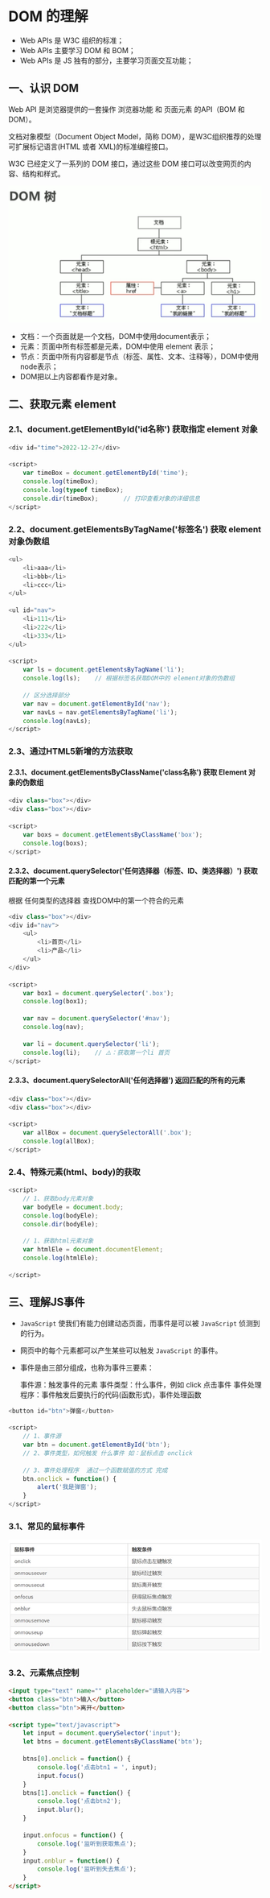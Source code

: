 # DOM 的理解

* Web APIs 是 W3C 组织的标准；
* Web APIs 主要学习 DOM 和 BOM；
* Web APIs 是 JS 独有的部分，主要学习页面交互功能；

## 一、认识 DOM

Web API 是浏览器提供的一套操作 浏览器功能 和 页面元素 的API（BOM 和 DOM）。

文档对象模型（Document Object Model，简称 DOM），是W3C组织推荐的处理可扩展标记语言(HTML 或者 XML)的标准编程接口。

W3C 已经定义了一系列的 DOM 接口，通过这些 DOM 接口可以改变网页的内容、结构和样式。

![-c450](assets/16721117207191.jpg)

- 文档：一个页面就是一个文档，DOM中使用document表示；
- 元素：页面中所有标签都是元素，DOM中使用 element 表示；
- 节点：页面中所有内容都是节点（标签、属性、文本、注释等），DOM中使用node表示；
- DOM把以上内容都看作是对象。

## 二、获取元素 element

### 2.1、document.getElementById('id名称') 获取指定 element 对象

```javaScript
<div id="time">2022-12-27</div>

<script>
    var timeBox = document.getElementById('time');
    console.log(timeBox);
    console.log(typeof timeBox);
    console.dir(timeBox);		// 打印查看对象的详细信息
</script>
```

### 2.2、document.getElementsByTagName('标签名') 获取 element 对象伪数组

```javaScript
<ul>
	<li>aaa</li>
	<li>bbb</li>
	<li>ccc</li>
</ul>

<ul id="nav">
	<li>111</li>
	<li>222</li>
	<li>333</li>
</ul>

<script>
    var ls = document.getElementsByTagName('li');
    console.log(ls);    // 根据标签名获取DOM中的 element对象的伪数组
    
    // 区分选择部分
    var nav = document.getElementById('nav');
    var navLs = nav.getElementsByTagName('li');
    console.log(navLs);
</script>
```

### 2.3、通过HTML5新增的方法获取

#### 2.3.1、document.getElementsByClassName('class名称') 获取 Element 对象的伪数组

```javaScript
<div class="box"></div>
<div class="box"></div>
	
<script>
    var boxs = document.getElementsByClassName('box');
    console.log(boxs);
</script>
```

#### 2.3.2、document.querySelector('任何选择器（标签、ID、类选择器）') 获取匹配的第一个元素

根据 任何类型的选择器 查找DOM中的第一个符合的元素


```javaScript
<div class="box"></div>
<div id="nav">
	<ul>
		<li>首页</li>
		<li>产品</li>
	</ul>
</div>

<script>
    var box1 = document.querySelector('.box');
    console.log(box1);

    var nav = document.querySelector('#nav');
    console.log(nav);
    
    var li = document.querySelector('li');
    console.log(li);    // ⚠️：获取第一个li 首页
</script>
```

#### 2.3.3、document.querySelectorAll('任何选择器') 返回匹配的所有的元素

```javaScript
<div class="box"></div>
<div class="box"></div>
	
<script>
    var allBox = document.querySelectorAll('.box');
    console.log(allBox);
</script>
```

### 2.4、特殊元素(html、body)的获取

```javaScript
<script>
	// 1、获取body元素对象
	var bodyEle = document.body;
	console.log(bodyEle);
	console.dir(bodyEle);

	// 1、获取html元素对象
	var htmlEle = document.documentElement;
	console.log(htmlEle);

</script>
```

## 三、理解JS事件

* `JavaScript` 使我们有能力创建动态页面，而事件是可以被 `JavaScript` 侦测到的行为。

* 网页中的每个元素都可以产生某些可以触发 `JavaScript` 的事件。

* 事件是由三部分组成，也称为事件三要素：

    事件源：触发事件的元素
    事件类型：什么事件，例如 click 点击事件
    事件处理程序：事件触发后要执行的代码(函数形式)，事件处理函数


```javaScript
<button id="btn">弹窗</button>

<script>
    // 1、事件源
    var btn = document.getElementById('btn');
    // 2、事件类型，如何触发 什么事件 如：鼠标点击 onclick
    
    // 3、事件处理程序  通过一个函数赋值的方式 完成
    btn.onclick = function() {
        alert('我是弹窗');
    }
</script>
```

### 3.1、常见的鼠标事件

![-c500](assets/16722800045974.jpg)


### 3.2、元素焦点控制

```html
<input type="text" name="" placeholder="请输入内容">
<button class="btn">输入</button>
<button class="btn">离开</button>
	
<script type="text/javascript">
	let input = document.querySelector('input');
	let btns = document.getElementsByClassName('btn');

	btns[0].onclick = function() {
		console.log('点击btn1 = ', input);
		input.focus()
	}
	btns[1].onclick = function() {
		console.log('点击btn2');
		input.blur();
	}

	input.onfocus = function() {
		console.log('监听到获取焦点');
	}
	input.onblur = function() {
		console.log('监听到失去焦点');
	}
</script>
```

